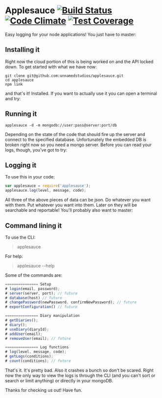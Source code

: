 # Applesauce [![Build Status](https://travis-ci.org/unnamedstudios/applesauce.svg)](https://travis-ci.org/unnamedstudios/applesauce) [![Code Climate](https://codeclimate.com/github/unnamedstudios/applesauce/badges/gpa.svg)](https://codeclimate.com/github/unnamedstudios/applesauce) [![Test Coverage](https://codeclimate.com/github/unnamedstudios/applesauce/badges/coverage.svg)](https://codeclimate.com/github/unnamedstudios/applesauce/coverage)

Easy logging for your node applications! You just have to master:

## Installing it
Right now the cloud portion of this is being worked on and the API locked down. To get started with what we have now:

```
git clone git@github.com:unnamedstudios/applesauce.git
cd applesauce
npm link
```

and that's it! Installed. If you want to actually use it you can open a terminal and try:

## Running it
```
applesauce -d -m mongodb://user:pass@server:port/db
```

Depending on the state of the code that should fire up the server and connect to the specified database. Unfortunately the embedded DB is broken right now so you need a mongo server. Before you can read your logs, though, you've got to try:

## Logging it
To use this in your code:
```javascript
var applesauce = require('applesauce');
applesauce.log(level, message, code);
```

All three of the above pieces of data can be json. Do whatever you want with them. Put whatever you want into them. Later on they will be searchable and reportable! You'll probably also want to master:

## Command lining it
To use the CLI:
> applesauce

For help:
> applesauce --help

Some of the commands are:
```javascript
=============== Setup
# login(email, password);
# server(server, port); // future
# database(host) // future
# changePassword(newPassword, confirmNewPassword); // future
# exportConfiguration() // future

=============== Diary manipulation
# getDiaries();
# diary();
# useDiary(diaryId);
# addUser(email);
# removeUser(email); // future

=============== Log functions
# log(level, message, code);
# getLogs(conditions);
# count(conditions); // future
```

That's it. It's pretty bad. Also it crashes a bunch so don't be scared. Right now the only way to view the logs is through the CLI (and you can't sort or search or limit anything) or directly in your mongoDB.

Thanks for checking us out! Have fun.

